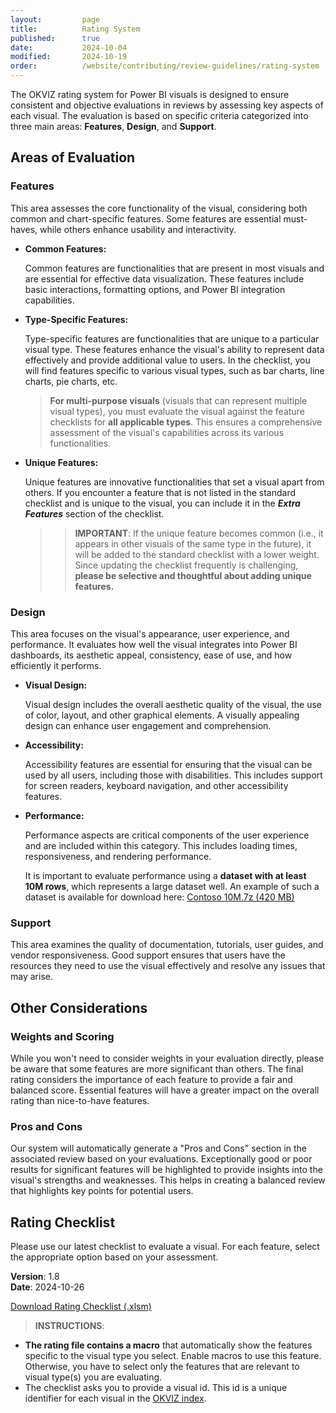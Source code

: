 ```yaml
---
layout:         page
title:          Rating System
published:      true
date:           2024-10-04
modified:       2024-10-19
order:          /website/contributing/review-guidelines/rating-system
---
```


The OKVIZ rating system for Power BI visuals is designed to ensure consistent and objective evaluations in reviews by assessing key aspects of each visual. The evaluation is based on specific criteria categorized into three main areas: **Features**, **Design**, and **Support**.

## Areas of Evaluation

### Features

This area assesses the core functionality of the visual, considering both common and chart-specific features. Some features are essential must-haves, while others enhance usability and interactivity.

- **Common Features:**

  Common features are functionalities that are present in most visuals and are essential for effective data visualization. These features include basic interactions, formatting options, and Power BI integration capabilities.

- **Type-Specific Features:**

  Type-specific features are functionalities that are unique to a particular visual type. These features enhance the visual's ability to represent data effectively and provide additional value to users. In the checklist, you will find features specific to various visual types, such as bar charts, line charts, pie charts, etc.

  > **For multi-purpose visuals** (visuals that can represent multiple visual types), you must evaluate the visual against the feature checklists for **all applicable types**. This ensures a comprehensive assessment of the visual's capabilities across its various functionalities.

- **Unique Features:**

  Unique features are innovative functionalities that set a visual apart from others. If you encounter a feature that is not listed in the standard checklist and is unique to the visual, you can include it in the ***Extra Features*** section of the checklist.

  >> **IMPORTANT**: If the unique feature becomes common (i.e., it appears in other visuals of the same type in the future), it will be added to the standard checklist with a lower weight. Since updating the checklist frequently is challenging, **please be selective and thoughtful about adding unique features.**

### Design

This area focuses on the visual's appearance, user experience, and performance. It evaluates how well the visual integrates into Power BI dashboards, its aesthetic appeal, consistency, ease of use, and how efficiently it performs.

- **Visual Design:**

    Visual design includes the overall aesthetic quality of the visual, the use of color, layout, and other graphical elements. A visually appealing design can enhance user engagement and comprehension.

- **Accessibility:**
    
    Accessibility features are essential for ensuring that the visual can be used by all users, including those with disabilities. This includes support for screen readers, keyboard navigation, and other accessibility features.

- **Performance:**

    Performance aspects are critical components of the user experience and are included within this category. This includes loading times, responsiveness, and rendering performance. 

    It is important to evaluate performance using a **dataset with at least 10M rows**, which represents a large dataset well. An example of such a dataset is available for download here: [Contoso 10M.7z (420 MB)](https://github.com/sql-bi/Contoso-Data-Generator-V2-Data/releases/download/ready-to-use-data/pbix-10M.7z)

### Support

This area examines the quality of documentation, tutorials, user guides, and vendor responsiveness. Good support ensures that users have the resources they need to use the visual effectively and resolve any issues that may arise.

## Other Considerations

### Weights and Scoring

While you won't need to consider weights in your evaluation directly, please be aware that some features are more significant than others. The final rating considers the importance of each feature to provide a fair and balanced score. Essential features will have a greater impact on the overall rating than nice-to-have features.

### Pros and Cons

Our system will automatically generate a "Pros and Cons" section in the associated review based on your evaluations. Exceptionally good or poor results for significant features will be highlighted to provide insights into the visual's strengths and weaknesses. This helps in creating a balanced review that highlights key points for potential users.

## Rating Checklist

Please use our latest checklist to evaluate a visual. For each feature, select the appropriate option based on your assessment.

**Version**: 1.8    
**Date**: 2024-10-26

<a href="files/okviz-rating-checklist.xlsm" class="icon-download">Download Rating Checklist (.xlsm)</a>

> **INSTRUCTIONS**:   
- **The rating file contains a macro** that automatically show the features specific to the visual type you select. Enable macros to use this feature. Otherwise, you have to select only the features that are relevant to visual type(s) you are evaluating.
- The checklist asks you to provide a visual id. This id is a unique identifier for each visual in the [OKVIZ index](https://okviz.com/index).